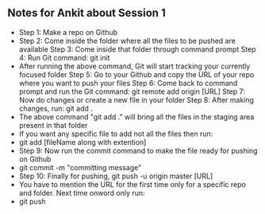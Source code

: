 ## Notes for Ankit about Session 1

* Step 1: Make a repo on Github
* Step 2: Come inside the folder where all the files to be pushed are available
Step 3: Come inside that folder through command prompt
Step 4: Run Git command: git init
* After running the above command, Git will start tracking your currently focused folder
Step 5: Go to your Github and copy the URL of your repo where you want to push your files
Step 6: Come back to command prompt and run the Git command: git remote add origin [URL]
Step 7: Now do changes or create a new file in your folder
Step 8: After making changes, run: git add .
* The above command "git add ." will bring all the files in the staging area present in that folder
* If you want any specific file to add not all the files then run:
* git add [fileName along with extention]
* Step 9: Now run the commit command to make the file ready for pushing on Github
* git commit -m "committing message"
* Step 10: Finally for pushing, git push -u origin master [URL]
* You have to mention the URL for the first time only for a specific repo and folder. Next time onword only run:
* git push